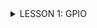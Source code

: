 <details>
  <summary>LESSON 1: GPIO</summary>
  
  Nội dung chi tiết về GPIO sẽ nằm ở đây.
  
</details>
